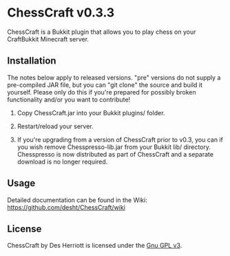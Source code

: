 # ChessCraft v0.3.3

ChessCraft is a Bukkit plugin that allows you to play chess on your CraftBukkit Minecraft server.
 
## Installation

The notes below apply to released versions.  "pre" versions do not supply a pre-compiled JAR file, but you can "git clone" the source and build it
yourself.  Please only do this if you're prepared for possibly broken functionality and/or you want to contribute!

1) Copy ChessCraft.jar into your Bukkit plugins/ folder.

2) Restart/reload your server.

3) If you're upgrading from a version of ChessCraft prior to v0.3, you can if you wish remove Chesspresso-lib.jar from your Bukkit lib/ directory.
Chesspresso is now distributed as part of ChessCraft and a separate download is no longer required.

## Usage

Detailed documentation can be found in the Wiki: https://github.com/desht/ChessCraft/wiki

## License

ChessCraft by Des Herriott is licensed under the [Gnu GPL v3](http://www.gnu.org/licenses/gpl-3.0.html). 